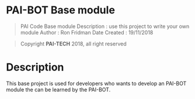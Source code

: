 # PAI-BOT Base module

 > PAI Code Base module
 > Description     : use this project to write your own module
 > Author          : Ron Fridman
 > Date Created    : 19/11/2018

 > Copyright **PAI-TECH** 2018, all right reserved


 # Description

 This base project is used for developers who wants to develop an PAI-BOT module
 the can be learned by the PAI-BOT.